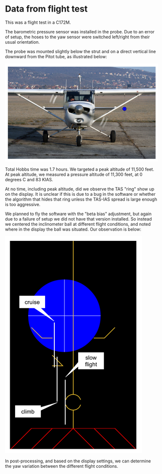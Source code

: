 # Data from flight test

This was a flight test in a C172M.

The barometric pressure sensor was installed in the probe. Due to an
error of setup, the hoses to the yaw sensor were switched left/right
from their usual orientation.

The probe was mounted slightly below the strut and on a direct
vertical line downward from the Pitot tube, as illustrated below:

![Probe mounting](probe-mounting.png)

Total Hobbs time was 1.7 hours. We targeted a peak altitude of 11,500
feet. At peak altitude, we measured a pressure altitude of 11,300
feet, at 0 degrees C and 83 KIAS.

At no time, including peak altitude, did we observe the TAS "ring"
show up on the display. It is unclear if this is due to a bug in the
software or whether the algorithm that hides that ring unless the
TAS-IAS spread is large enough is too aggressive.

We planned to fly the software with the "beta bias" adjustment, but
again due to a failure of setup we did not have that version
installed. So instead we centered the inclinometer ball at different
flight conditions, and noted where in the display the ball was
situated. Our observation is below:

![Yaw positions](yaw-positions.png)

In post-processing, and based on the display settings, we can
determine the yaw variation between the different flight conditions.
